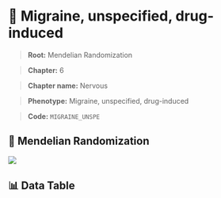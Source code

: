 # 🧪 Migraine, unspecified, drug-induced

> **Root:** Mendelian Randomization

> **Chapter:** 6  

> **Chapter name:** Nervous

> **Phenotype:** Migraine, unspecified, drug-induced  

> **Code:** `MIGRAINE_UNSPE`

## 🧬 Mendelian Randomization  

<img src="/MR/Figures/Forward/MIGRAINE_UNSPE.png"/>

## 📊 Data Table

<CsvTableMRF src="/MR/Data/Forward/MIGRAINE_UNSPE.csv"/>
